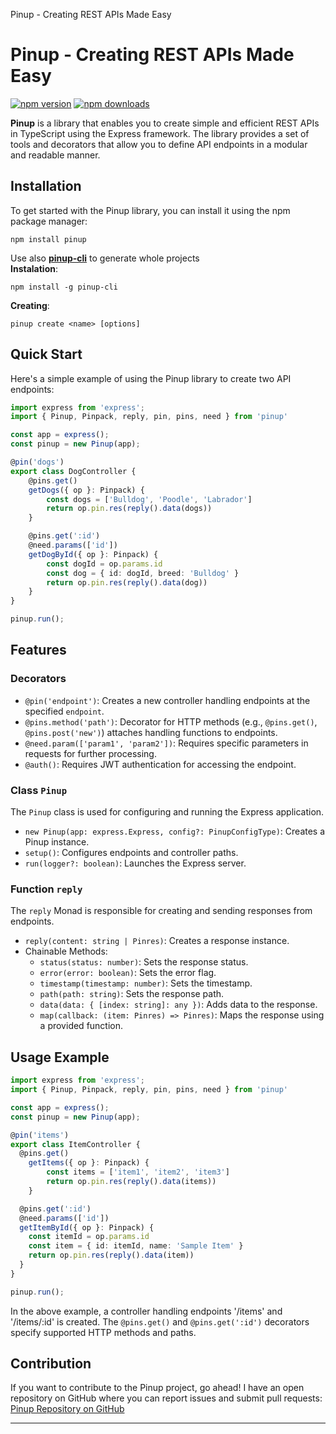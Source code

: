 Pinup - Creating REST APIs Made Easy

Pinup - Creating REST APIs Made Easy
====================================
[![npm version](https://img.shields.io/npm/v/pinup.svg?logo=npm)](https://www.npmjs.com/package/pinup)
[![npm downloads](https://img.shields.io/npm/dw/pinup)](https://www.npmjs.com/package/pinup)


**Pinup** is a library that enables you to create simple and efficient REST APIs in TypeScript using the Express framework. The library provides a set of tools and decorators that allow you to define API endpoints in a modular and readable manner.

Installation
------------

To get started with the Pinup library, you can install it using the npm package manager:

    npm install pinup


Use also [**pinup-cli**](https://github.com/cnuebred/pinup-cli) to generate whole projects\
**Instalation**:

    npm install -g pinup-cli
**Creating**:

    pinup create <name> [options]

Quick Start
-----------

Here's a simple example of using the Pinup library to create two API endpoints:
```typescript
import express from 'express';
import { Pinup, Pinpack, reply, pin, pins, need } from 'pinup'

const app = express();
const pinup = new Pinup(app);

@pin('dogs')
export class DogController {
    @pins.get()
    getDogs({ op }: Pinpack) {
        const dogs = ['Bulldog', 'Poodle', 'Labrador']
        return op.pin.res(reply().data(dogs))
    }

    @pins.get(':id')
    @need.params(['id'])
    getDogById({ op }: Pinpack) {
        const dogId = op.params.id
        const dog = { id: dogId, breed: 'Bulldog' }
        return op.pin.res(reply().data(dog))
    }
}

pinup.run();
```
Features
--------

### Decorators

*   `@pin('endpoint')`: Creates a new controller handling endpoints at the specified `endpoint`.
*   `@pins.method('path')`: Decorator for HTTP methods (e.g., `@pins.get()`, `@pins.post('new')`) attaches handling functions to endpoints.
*   `@need.param(['param1', 'param2'])`: Requires specific parameters in requests for further processing.
*   `@auth()`: Requires JWT authentication for accessing the endpoint.

### Class `Pinup`

The `Pinup` class is used for configuring and running the Express application.

*   `new Pinup(app: express.Express, config?: PinupConfigType)`: Creates a Pinup instance.
*   `setup()`: Configures endpoints and controller paths.
*   `run(logger?: boolean)`: Launches the Express server.

### Function `reply`

The `reply` Monad is responsible for creating and sending responses from endpoints.

*   `reply(content: string | Pinres)`: Creates a response instance.
*   Chainable Methods:
    *   `status(status: number)`: Sets the response status.
    *   `error(error: boolean)`: Sets the error flag.
    *   `timestamp(timestamp: number)`: Sets the timestamp.
    *   `path(path: string)`: Sets the response path.
    *   `data(data: { [index: string]: any })`: Adds data to the response.
    *   `map(callback: (item: Pinres) => Pinres)`: Maps the response using a provided function.

Usage Example
-------------
```typescript
import express from 'express';
import { Pinup, Pinpack, reply, pin, pins, need } from 'pinup'

const app = express();
const pinup = new Pinup(app);

@pin('items')
export class ItemController {
  @pins.get()
	getItems({ op }: Pinpack) {
		const items = ['item1', 'item2', 'item3']
		return op.pin.res(reply().data(items))
	}

  @pins.get(':id')
  @need.params(['id'])
  getItemById({ op }: Pinpack) {
  	const itemId = op.params.id
  	const item = { id: itemId, name: 'Sample Item' }
  	return op.pin.res(reply().data(item))
  }
}

pinup.run();
``` 

In the above example, a controller handling endpoints '/items' and '/items/:id' is created. The `@pins.get()` and `@pins.get(':id')` decorators specify supported HTTP methods and paths.

Contribution
------------

If you want to contribute to the Pinup project, go ahead! I have an open repository on GitHub where you can report issues and submit pull requests: [Pinup Repository on GitHub](https://github.com/cnuebred/pinup)


* * *
